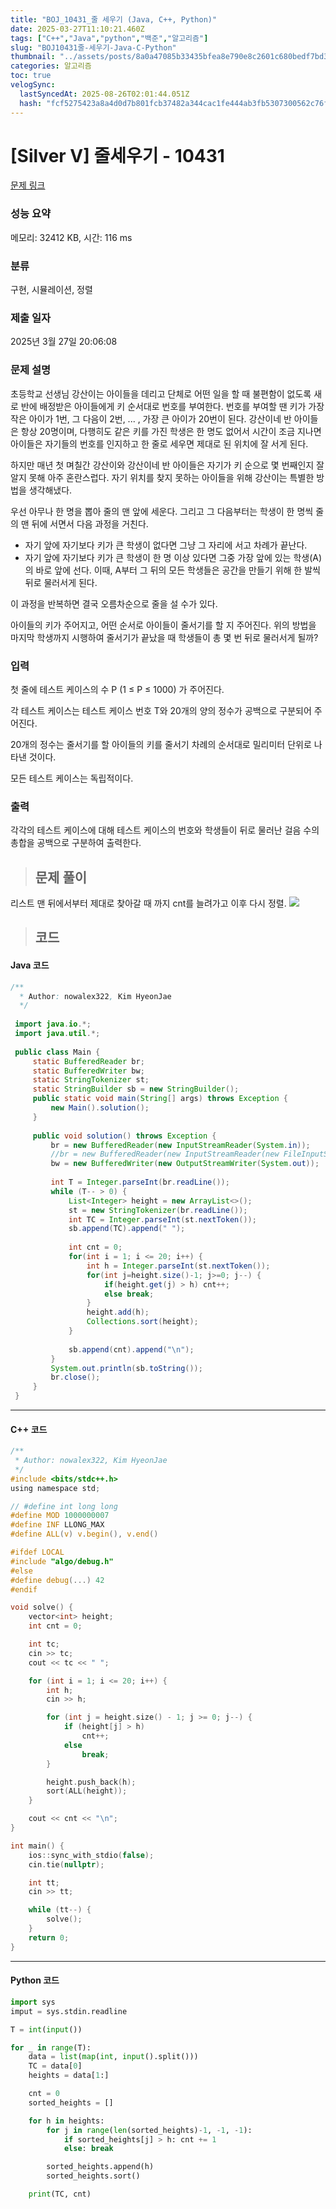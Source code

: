 ```yaml
---
title: "BOJ_10431_줄 세우기 (Java, C++, Python)"
date: 2025-03-27T11:10:21.460Z
tags: ["C++","Java","python","백준","알고리즘"]
slug: "BOJ10431줄-세우기-Java-C-Python"
thumbnail: "../assets/posts/8a0a47085b33435bfea8e790e8c2601c680bedf7bd3ddc32818390bc35ee33d8.png"
categories: 알고리즘
toc: true
velogSync:
  lastSyncedAt: 2025-08-26T02:01:44.051Z
  hash: "fcf5275423a8a4d0d7b801fcb37482a344cac1fe444ab3fb5307300562c76f4f"
---
```


# [Silver V] 줄세우기 - 10431 

[문제 링크](https://www.acmicpc.net/problem/10431) 

### 성능 요약

메모리: 32412 KB, 시간: 116 ms

### 분류

구현, 시뮬레이션, 정렬

### 제출 일자

2025년 3월 27일 20:06:08

### 문제 설명

<p>초등학교 선생님 강산이는 아이들을 데리고 단체로 어떤 일을 할 때 불편함이 없도록 새로 반에 배정받은 아이들에게 키 순서대로 번호를 부여한다. 번호를 부여할 땐 키가 가장 작은 아이가 1번, 그 다음이 2번, ... , 가장 큰 아이가 20번이 된다. 강산이네 반 아이들은 항상 20명이며, 다행히도 같은 키를 가진 학생은 한 명도 없어서 시간이 조금 지나면 아이들은 자기들의 번호를 인지하고 한 줄로 세우면 제대로 된 위치에 잘 서게 된다.</p>

<p>하지만 매년 첫 며칠간 강산이와 강산이네 반 아이들은 자기가 키 순으로 몇 번째인지 잘 알지 못해 아주 혼란스럽다. 자기 위치를 찾지 못하는 아이들을 위해 강산이는 특별한 방법을 생각해냈다.</p>

<p>우선 아무나 한 명을 뽑아 줄의 맨 앞에 세운다. 그리고 그 다음부터는 학생이 한 명씩 줄의 맨 뒤에 서면서 다음 과정을 거친다.</p>

<ul>
	<li>자기 앞에 자기보다 키가 큰 학생이 없다면 그냥 그 자리에 서고 차례가 끝난다.</li>
	<li>자기 앞에 자기보다 키가 큰 학생이 한 명 이상 있다면 그중 가장 앞에 있는 학생(A)의 바로 앞에 선다. 이때, A부터 그 뒤의 모든 학생들은 공간을 만들기 위해 한 발씩 뒤로 물러서게 된다.</li>
</ul>

<p>이 과정을 반복하면 결국 오름차순으로 줄을 설 수가 있다.</p>

<p>아이들의 키가 주어지고, 어떤 순서로 아이들이 줄서기를 할 지 주어진다. 위의 방법을 마지막 학생까지 시행하여 줄서기가 끝났을 때 학생들이 총 몇 번 뒤로 물러서게 될까?</p>

### 입력 

 <p>첫 줄에 테스트 케이스의 수 P (1 ≤ P ≤ 1000) 가 주어진다.</p>

<p>각 테스트 케이스는 테스트 케이스 번호 T와 20개의 양의 정수가 공백으로 구분되어 주어진다.</p>

<p>20개의 정수는 줄서기를 할 아이들의 키를 줄서기 차례의 순서대로 밀리미터 단위로 나타낸 것이다.</p>

<p>모든 테스트 케이스는 독립적이다.</p>

### 출력 

 <p>각각의 테스트 케이스에 대해 테스트 케이스의 번호와 학생들이 뒤로 물러난 걸음 수의 총합을 공백으로 구분하여 출력한다.</p>

> ## 문제 풀이

리스트 맨 뒤에서부터 제대로 찾아갈 때 까지 cnt를 늘려가고 이후 다시 정렬.
![](/assets/posts/8a0a47085b33435bfea8e790e8c2601c680bedf7bd3ddc32818390bc35ee33d8.png)

> ## 코드

#### Java 코드
```java
/**
  * Author: nowalex322, Kim HyeonJae
  */
 
 import java.io.*;
 import java.util.*;
 
 public class Main {
     static BufferedReader br;
     static BufferedWriter bw;
     static StringTokenizer st;
     static StringBuilder sb = new StringBuilder();
     public static void main(String[] args) throws Exception {
         new Main().solution();
     }
 
     public void solution() throws Exception {
         br = new BufferedReader(new InputStreamReader(System.in));
         //br = new BufferedReader(new InputStreamReader(new FileInputStream("src/main/java/BOJ_10431_줄세우기/input.txt")));
         bw = new BufferedWriter(new OutputStreamWriter(System.out));
 
         int T = Integer.parseInt(br.readLine());
         while (T-- > 0) {
             List<Integer> height = new ArrayList<>();
             st = new StringTokenizer(br.readLine());
             int TC = Integer.parseInt(st.nextToken());
             sb.append(TC).append(" ");
 
             int cnt = 0;
             for(int i = 1; i <= 20; i++) {
                 int h = Integer.parseInt(st.nextToken());
                 for(int j=height.size()-1; j>=0; j--) {
                     if(height.get(j) > h) cnt++;
                     else break;
                 }
                 height.add(h);
                 Collections.sort(height);
             }
 
             sb.append(cnt).append("\n");
         }
         System.out.println(sb.toString());
         br.close();
     }
 }
```
---
#### C++ 코드
```c
/**
 * Author: nowalex322, Kim HyeonJae
 */
#include <bits/stdc++.h>
using namespace std;

// #define int long long
#define MOD 1000000007
#define INF LLONG_MAX
#define ALL(v) v.begin(), v.end()

#ifdef LOCAL
#include "algo/debug.h"
#else
#define debug(...) 42
#endif

void solve() {
    vector<int> height;
    int cnt = 0;

    int tc;
    cin >> tc;
    cout << tc << " ";

    for (int i = 1; i <= 20; i++) {
        int h;
        cin >> h;

        for (int j = height.size() - 1; j >= 0; j--) {
            if (height[j] > h)
                cnt++;
            else
                break;
        }

        height.push_back(h);
        sort(ALL(height));
    }

    cout << cnt << "\n";
}

int main() {
    ios::sync_with_stdio(false);
    cin.tie(nullptr);

    int tt;
    cin >> tt;

    while (tt--) {
        solve();
    }
    return 0;
}
```
---
#### Python 코드
```py
import sys
imput = sys.stdin.readline

T = int(input())

for _ in range(T):
    data = list(map(int, input().split()))
    TC = data[0]
    heights = data[1:]

    cnt = 0
    sorted_heights = []

    for h in heights:
        for j in range(len(sorted_heights)-1, -1, -1):
            if sorted_heights[j] > h: cnt += 1
            else: break

        sorted_heights.append(h)
        sorted_heights.sort()

    print(TC, cnt)
```
